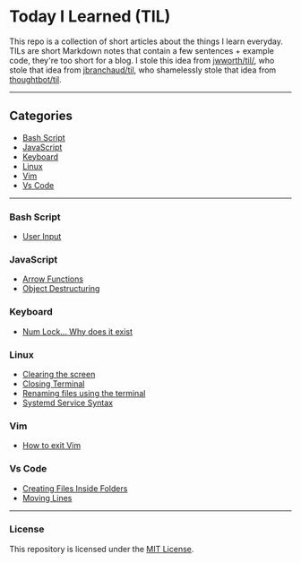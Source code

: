 # Today I Learned (TIL)

This repo is a collection of short articles about the things I learn everyday.
TILs are short Markdown notes that contain a few sentences + example code, they're too short for a blog.
I stole this idea from [jwworth/til/](https://github.com/jwworth/til/), who stole that idea from [jbranchaud/til](https://github.com/jbranchaud/til/), who shamelessly stole that idea from [thoughtbot/til](https://github.com/thoughtbot/til).

---

## Categories
* [Bash Script](#bash-script)
* [JavaScript](#javascript)
* [Keyboard](#keyboard)
* [Linux](#linux)
* [Vim](#vim)
* [Vs Code](#vs-code)

---

### Bash Script
  * [User Input](Bash%20Script/User%20Input.md)
### JavaScript
  * [Arrow Functions](JavaScript/Arrow%20Functions.md)
  * [Object Destructuring](JavaScript/Object%20Destructuring.md)
### Keyboard
  * [Num Lock... Why does it exist](Keyboard/Num%20Lock...%20Why%20does%20it%20exist.md)
### Linux
  * [Clearing the screen](Linux/Clearing%20the%20screen.md)
  * [Closing Terminal](Linux/Closing%20Terminal.md)
  * [Renaming files using the terminal](Linux/Renaming%20files%20using%20the%20terminal.md)
  * [Systemd Service Syntax](Linux/Systemd%20Service%20Syntax.md)
### Vim
  * [How to exit Vim](Vim/How%20to%20exit%20Vim.md)
### Vs Code
  * [Creating Files Inside Folders](Vs%20Code/Creating%20Files%20Inside%20Folders.md)
  * [Moving Lines](Vs%20Code/Moving%20Lines.md)

---

### License

This repository is licensed under the [MIT License](http://www.opensource.org/licenses/MIT).
